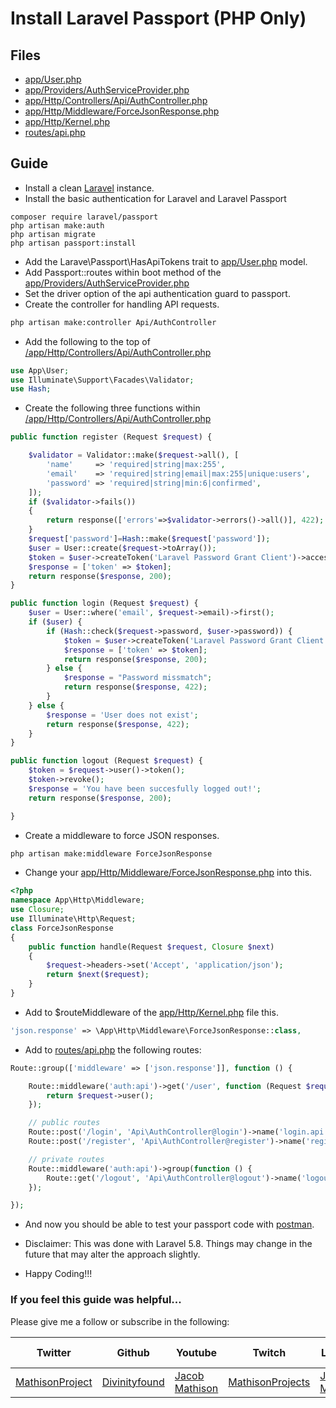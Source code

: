 # Install Laravel Passport (PHP Only)

## Files
- [app/User.php](https://github.com/Divinityfound/howtos/blob/master/laravel_passport/User.php)
- [app/Providers/AuthServiceProvider.php](https://github.com/Divinityfound/howtos/blob/master/laravel_passport/AuthServiceProvider.php)
- [app/Http/Controllers/Api/AuthController.php](https://github.com/Divinityfound/howtos/blob/master/laravel_passport/AuthController.php)
- [app/Http/Middleware/ForceJsonResponse.php](https://github.com/Divinityfound/howtos/blob/master/laravel_passport/ForceJsonResponse.php)
- [app/Http/Kernel.php](https://github.com/Divinityfound/howtos/blob/master/laravel_passport/Kernel.php)
- [routes/api.php](https://github.com/Divinityfound/howtos/blob/master/laravel_passport/api.php)

## Guide

- Install a clean [Laravel](https://github.com/Divinityfound/howtos/tree/master/laravel_install) instance.
- Install the basic authentication for Laravel and Laravel Passport

```
composer require laravel/passport
php artisan make:auth
php artisan migrate
php artisan passport:install
```

- Add the Larave\Passport\HasApiTokens trait to [app/User.php](https://github.com/Divinityfound/howtos/blob/master/laravel_passport/User.php) model.
- Add Passport::routes within boot method of the [app/Providers/AuthServiceProvider.php](https://github.com/Divinityfound/howtos/blob/master/laravel_passport/AuthServiceProvider.php)
- Set the driver option of the api authentication guard to passport.
- Create the controller for handling API requests.

```sh
php artisan make:controller Api/AuthController
```

- Add the following to the top of [/app/Http/Controllers/Api/AuthController.php](https://github.com/Divinityfound/howtos/blob/master/laravel_passport/AuthController.php)

```php
use App\User;
use Illuminate\Support\Facades\Validator;
use Hash;
```

- Create the following three functions within [/app/Http/Controllers/Api/AuthController.php](https://github.com/Divinityfound/howtos/blob/master/laravel_passport/AuthController.php)

```php
public function register (Request $request) {

    $validator = Validator::make($request->all(), [
        'name'     => 'required|string|max:255',
        'email'    => 'required|string|email|max:255|unique:users',
        'password' => 'required|string|min:6|confirmed',
    ]);
    if ($validator->fails())
    {
        return response(['errors'=>$validator->errors()->all()], 422);
    }
    $request['password']=Hash::make($request['password']);
    $user = User::create($request->toArray());
    $token = $user->createToken('Laravel Password Grant Client')->accessToken;
    $response = ['token' => $token];
    return response($response, 200);
}

public function login (Request $request) {
    $user = User::where('email', $request->email)->first();
    if ($user) {
        if (Hash::check($request->password, $user->password)) {
            $token = $user->createToken('Laravel Password Grant Client')->accessToken;
            $response = ['token' => $token];
            return response($response, 200);
        } else {
            $response = "Password missmatch";
            return response($response, 422);
        }
    } else {
        $response = 'User does not exist';
        return response($response, 422);
    }
}

public function logout (Request $request) {
    $token = $request->user()->token();
    $token->revoke();
    $response = 'You have been succesfully logged out!';
    return response($response, 200);

}
```

- Create a middleware to force JSON responses.

```sh
php artisan make:middleware ForceJsonResponse
```

- Change your [app/Http/Middleware/ForceJsonResponse.php](https://github.com/Divinityfound/howtos/blob/master/laravel_passport/ForceJsonResponse.php) into this.

```php
<?php
namespace App\Http\Middleware;
use Closure;
use Illuminate\Http\Request;
class ForceJsonResponse
{
    public function handle(Request $request, Closure $next)
    {
        $request->headers->set('Accept', 'application/json');
        return $next($request);
    }
}
```

- Add to $routeMiddleware of the [app/Http/Kernel.php](https://github.com/Divinityfound/howtos/blob/master/laravel_passport/Kernel.php) file this.

```php
'json.response' => \App\Http\Middleware\ForceJsonResponse::class,
```

- Add to [routes/api.php](https://github.com/Divinityfound/howtos/blob/master/laravel_passport/api.php) the following routes:

```php
Route::group(['middleware' => ['json.response']], function () {

    Route::middleware('auth:api')->get('/user', function (Request $request) {
        return $request->user();
    });

    // public routes
    Route::post('/login', 'Api\AuthController@login')->name('login.api');
    Route::post('/register', 'Api\AuthController@register')->name('register.api');

    // private routes
    Route::middleware('auth:api')->group(function () {
        Route::get('/logout', 'Api\AuthController@logout')->name('logout');
    });

});
```

- And now you should be able to test your passport code with [postman](https://www.getpostman.com/).
- Disclaimer: This was done with Laravel 5.8. Things may change in the future that may alter the approach slightly.

- Happy Coding!!!


### If you feel this guide was helpful...

Please give me a follow or subscribe in the following:

|Twitter|Github|Youtube|Twitch|Linkedin|Personal Site|
| ----- | ---- | ----- | ---- | ------ | ----------- |
|[MathisonProject](https://twitter.com/MathisonProject)|[Divinityfound](https://github.com/Divinityfound)|[Jacob Mathison](https://www.youtube.com/channel/UCNNxB1TRbdJxE_y51sJb9DA)|[MathisonProjects](http://twitch.tv/mathisonprojects)|[Jacob Mathison](https://www.linkedin.com/in/jacob-mathison-62359912/)|[Mathison Projects](http://mathisonprojects.com)|